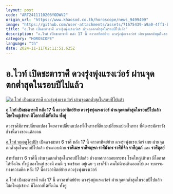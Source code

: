 ```yaml
---
layout: post
code: "ART2411110206YODWV2"
origin_url: "https://www.khaosod.co.th/horoscope/news_9499499"
image: "https://github.com/user-attachments/assets/71675439-a9a0-4ff1-b372-b8d69fdee303"
title: "อ.ไวท์ เปิดชะตาราศี ดวงรุ่งพุ่งแรงเว่อร์ ผ่านจุดตกต่ำสุดในรอบปีไปแล้ว"
description: "อ.ไวท์ เปิดชะตาราศี หลัง 17 นี้ ดาวอาทิตย์ย้าย ดวงรุ่งพุ่งแรงเว่อร์ ผ่านจุดตกต่ำสุดในรอบปีไปแล้ว โชคใหญ่เข้าหา มีโอกาสได้ทั้งเงิน ทั้งคู่ "
category: "HOROSCOPE"
language: "th"
date: 2024-11-11T02:11:51.625Z
---
```


# อ.ไวท์ เปิดชะตาราศี ดวงรุ่งพุ่งแรงเว่อร์ ผ่านจุดตกต่ำสุดในรอบปีไปแล้ว

[![อ.ไวท์ เปิดชะตาราศี ดวงรุ่งพุ่งแรงเว่อร์ ผ่านจุดตกต่ำสุดในรอบปีไปแล้ว](https://www.khaosod.co.th/wpapp/uploads/2024/11/Horoscope-7.jpg "อ.ไวท์ เปิดชะตาราศี ดวงรุ่งพุ่งแรงเว่อร์ ผ่านจุดตกต่ำสุดในรอบปีไปแล้ว")](https://www.khaosod.co.th/wpapp/uploads/2024/11/Horoscope-7.jpg)

**อ.ไวท์ เปิดชะตาราศี หลัง 17 นี้ ดาวอาทิตย์ย้าย ดวงรุ่งพุ่งแรงเว่อร์ ผ่านจุดตกต่ำสุดในรอบปีไปแล้ว โชคใหญ่เข้าหา มีโอกาสได้ทั้งเงิน ทั้งคู่**

ดวงราศีมีการเปลี่ยนแปลง โดยอาจเปลี่ยนแปลงทั้งในทางที่ดีและเปลี่ยนแปลงในทาง ที่ต้องระมัดระวังช่วงนี้ดวงของแต่ละคน

[อ.ไวท์ หมอดูโอปป้า](https://www.facebook.com/photo?fbid=963901118464255&set=a.204741691046872&locale=th_TH) เปิดดวงชะตา 6 ราศี หลัง 17 นี้ ดาวอาทิตย์ย้าย ดวงรุ่งพุ่งแรงเว่อร์ เผย ผ่านจุดตกต่ำสุดในรอบปีไปแล้ว ประกอบด้วย **ราศีเมษ ราศีพฤษภ ราศีมังกร ราศีพิจิก ราศีกุมภ์** และ **ราศีตุลย์**

สำหรับชาว 6 ราศีนี้ ผ่านจุดตกต่ำสุดในรอบปีไปแล้ว ช่วงเทศกาลลอยกระทง โชคใหญ่เข้าหา มีโอกาสได้ทั้งเงิน ทั้งคู่ ของใหญ่ ของดี คนดี ๆ จะเข้ามา อยู่เฉย ๆ เขาก็รัก คนไม่ดีจะเดินออกไปเอง จบกรรมทางความคิด หลัง 17 นี้ดาวอาทิตย์ย้าย ดวงรุ่งพุ่งแรงเว่อร์

อ.ไวท์ เปิดชะตาราศี หลัง 17 นี้ ดาวอาทิตย์ย้าย ดวงรุ่งพุ่งแรงเว่อร์ ผ่านจุดตกต่ำสุดในรอบปีไปแล้ว โชคใหญ่เข้าหา มีโอกาสได้ทั้งเงิน ทั้งคู่